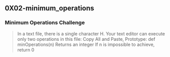 ## 0X02-minimum_operations

### Minimum Operations Challenge
> In a text file, there is a single character H. Your text editor can execute only two operations in this file: Copy All and Paste,
> Prototype: def minOperations(n)
> Returns an integer
>  If n is impossible to achieve, return 0

